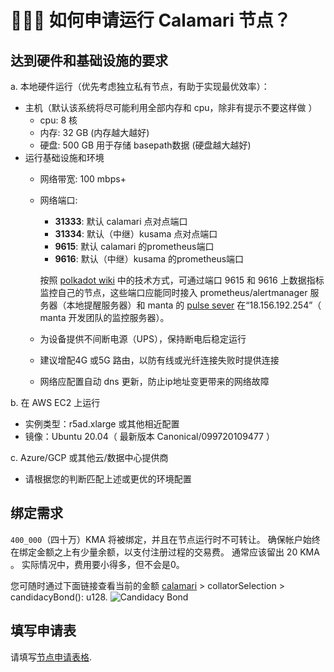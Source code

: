
#  👩🏼‍💻 如何申请运行 Calamari 节点？

## 达到硬件和基础设施的要求

a. 本地硬件运行（优先考虑独立私有节点，有助于实现最优效率）：

- 主机（默认该系统将尽可能利用全部内存和 cpu，除非有提示不要这样做 ）
  - cpu: 8 核
  - 内存: 32 GB (内存越大越好)
  - 硬盘: 500 GB 用于存储 basepath数据  (硬盘越大越好)
- 运行基础设施和环境
  - 网络带宽: 100 mbps+
  - 网络端口:
    - **31333**: 默认 calamari 点对点端口
    - **31334**: 默认（中继）kusama 点对点端口
    - **9615**: 默认 calamari 的prometheus端口
    - **9616**: 默认（中继）kusama 的prometheus端口

    按照 [polkadot wiki](https://wiki.polkadot.network/docs/maintain-guides-how-to-monitor-your-node) 中的技术方式，可通过端口 9615 和 9616 上数据指标监控自己的节点，这些端口应能同时接入 prometheus/alertmanager 服务器（本地提醒服务器）和 manta 的  [pulse sever](https://pulse.pelagos) 在“18.156.192.254”（ manta 开发团队的监控服务器）。
 
  - 为设备提供不间断电源（UPS），保持断电后稳定运行
  - 建议增配4G 或5G 路由，以防有线或光纤连接失败时提供连接
  - 网络应配置自动 dns 更新，防止ip地址变更带来的网络故障

b. 在 AWS EC2 上运行
- 实例类型：r5ad.xlarge 或其他相近配置
- 镜像：Ubuntu 20.04（ 最新版本 Canonical/099720109477 ）

c. Azure/GCP 或其他云/数据中心提供商
- 请根据您的判断匹配上述或更优的环境配置 

## 绑定需求

`400_000`（四十万）KMA 将被绑定，并且在节点运行时不可转让。 确保帐户始终在绑定金额之上有少量余额，以支付注册过程的交易费。 通常应该留出 20 KMA 。 实际情况中，费用要小得多，但不会是0。

您可随时通过下面链接查看当前的金额 [calamari](https://polkadot.js.org/apps/?rpc=wss%3A%2F%2Fws.calamari.systems%2F#/chainstate) &gt; collatorSelection &gt; candidacyBond(): u128.
![Candidacy Bond](/img/collator-program/candidacy-bond.png)

## 填写申请表

请填写[节点申请表格](https://docs.google.com/forms/d/e/1FAIpQLScizDDMq7jWeOPVVEMr3EY_Z6N6ugdkL8aKgAbZ9lAJX6DEOQ/viewform).
